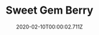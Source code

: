 ---
templateKey: blog-post
title: Sweet Gem Berry
type: fruit
description: It's been dormant for eons.,
featuredpost: false
date: 2020-02-10T00:00:02.711Z
featuredimage: /img/Sweet_Gem_Berry.png
sellPrice: 3000
tags: 
  - fruit
  -  Stardrop quest
---